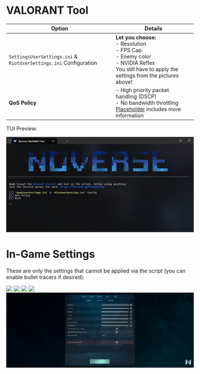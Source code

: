﻿
# VALORANT Tool

| Option                    | Details                                                           |
|---------------------------------------|-------------------------------------------------------------------|
| `SettingsUserSettings.ini` & `RiotUserSettings.ini` Configuration | __Let you choose:__ <br> - Resolution <br> - FPS Cap <br> - Enemy color <br> - NVIDIA Reflex <br> You still have to apply the settings from the pictures above! |
| **QoS Policy**                    | - High priority packet handling (DSCP) <br> - No bandwidth throttling <br> [Placeholder](https) includes more information|


TUI Preview:

![](https://github.com/5Noxi/game-tools/blob/main/valorant/media/valoranttui.png?raw=true)

# In-Game Settings

These are only the settings that cannot be applied via the script (you can enable bullet tracers if desired):

![](https://github.com/5Noxi/game-tools/blob/main/valorant/media/val1.png?raw=true)
![](https://github.com/5Noxi/game-tools/blob/main/valorant/media/val2.png?raw=true)
![](https://github.com/5Noxi/game-tools/blob/main/valorant/media/val3.png?raw=true)
![](https://github.com/5Noxi/game-tools/blob/main/valorant/media/val4.png?raw=true)
![](https://github.com/5Noxi/game-tools/blob/main/valorant/media/val5.png?raw=true)
